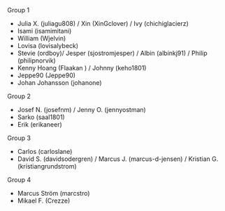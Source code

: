 Group 1
- Julia X. (juliagu808) / Xin (XinGclover) / Ivy (chichiglacierz) 
- Isami (isamimitani) 
- William (Wjelvin) 
- Lovisa (lovisalybeck) 
- Stevie (ordboy)/ Jesper (sjostromjesper) / Albin (albinkj91) / Philip (philipnorvik)
- Kenny Hoang (Flaakan ) / Johnny (keho1801)
- Jeppe90 (Jeppe90)
- Johan Johansson (johanone)

Group 2
- Josef N. (josefnm) / Jenny O. (jennyostman) 
- Sarko (saal1801) 
- Erik (erikaneer)

Group 3
- Carlos (carloslane) 
- David S. (davidsodergren) / Marcus J. (marcus-d-jensen) / Kristian G. (kristiangrundstrom)

Group 4
- Marcus Ström (marcstro) 
- Mikael F. (Crezze)
